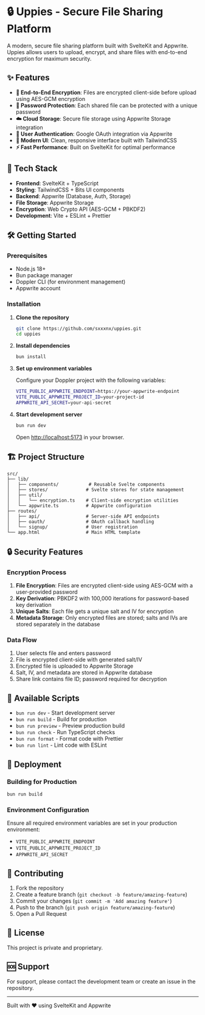 # 🔒 Uppies - Secure File Sharing Platform

A modern, secure file sharing platform built with SvelteKit and Appwrite. Uppies allows users to upload, encrypt, and share files with end-to-end encryption for maximum security.

## ✨ Features

- **🔐 End-to-End Encryption**: Files are encrypted client-side before upload using AES-GCM encryption
- **🔑 Password Protection**: Each shared file can be protected with a unique password
- **☁️ Cloud Storage**: Secure file storage using Appwrite Storage integration
- **👤 User Authentication**: Google OAuth integration via Appwrite
- **🎨 Modern UI**: Clean, responsive interface built with TailwindCSS
- **⚡ Fast Performance**: Built on SvelteKit for optimal performance

## 🚀 Tech Stack

- **Frontend**: SvelteKit + TypeScript
- **Styling**: TailwindCSS + Bits UI components
- **Backend**: Appwrite (Database, Auth, Storage)
- **File Storage**: Appwrite Storage
- **Encryption**: Web Crypto API (AES-GCM + PBKDF2)
- **Development**: Vite + ESLint + Prettier

## 🛠️ Getting Started

### Prerequisites

- Node.js 18+
- Bun package manager
- Doppler CLI (for environment management)
- Appwrite account

### Installation

1. **Clone the repository**

   ```bash
   git clone https://github.com/sxxxnx/uppies.git
   cd uppies
   ```

2. **Install dependencies**

   ```bash
   bun install
   ```

3. **Set up environment variables**

   Configure your Doppler project with the following variables:

   ```bash
   VITE_PUBLIC_APPWRITE_ENDPOINT=https://your-appwrite-endpoint
   VITE_PUBLIC_APPWRITE_PROJECT_ID=your-project-id
   APPWRITE_API_SECRET=your-api-secret
   ```

4. **Start development server**

   ```bash
   bun run dev
   ```

   Open [http://localhost:5173](http://localhost:5173) in your browser.

## 🏗️ Project Structure

```
src/
├── lib/
│   ├── components/           # Reusable Svelte components
│   ├── stores/              # Svelte stores for state management
│   ├── util/
│   │   └── encryption.ts    # Client-side encryption utilities
│   └── appwrite.ts          # Appwrite configuration
├── routes/
│   ├── api/                 # Server-side API endpoints
│   ├── oauth/               # OAuth callback handling
│   └── signup/              # User registration
└── app.html                 # Main HTML template
```

## 🔒 Security Features

### Encryption Process

1. **File Encryption**: Files are encrypted client-side using AES-GCM with a user-provided password
2. **Key Derivation**: PBKDF2 with 100,000 iterations for password-based key derivation
3. **Unique Salts**: Each file gets a unique salt and IV for encryption
4. **Metadata Storage**: Only encrypted files are stored; salts and IVs are stored separately in the database

### Data Flow

1. User selects file and enters password
2. File is encrypted client-side with generated salt/IV
3. Encrypted file is uploaded to Appwrite Storage
4. Salt, IV, and metadata are stored in Appwrite database
5. Share link contains file ID; password required for decryption

## 📝 Available Scripts

- `bun run dev` - Start development server
- `bun run build` - Build for production
- `bun run preview` - Preview production build
- `bun run check` - Run TypeScript checks
- `bun run format` - Format code with Prettier
- `bun run lint` - Lint code with ESLint

## 🚀 Deployment

### Building for Production

```bash
bun run build
```

### Environment Configuration

Ensure all required environment variables are set in your production environment:

- `VITE_PUBLIC_APPWRITE_ENDPOINT`
- `VITE_PUBLIC_APPWRITE_PROJECT_ID`
- `APPWRITE_API_SECRET`

## 🤝 Contributing

1. Fork the repository
2. Create a feature branch (`git checkout -b feature/amazing-feature`)
3. Commit your changes (`git commit -m 'Add amazing feature'`)
4. Push to the branch (`git push origin feature/amazing-feature`)
5. Open a Pull Request

## 📄 License

This project is private and proprietary.

## 🆘 Support

For support, please contact the development team or create an issue in the repository.

---

Built with ❤️ using SvelteKit and Appwrite
